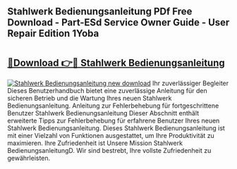 ## Stahlwerk Bedienungsanleitung PDf Free Download - Part-ESd Service Owner Guide - User Repair Edition 1Yoba

# <h2><a href="http://df10evh.blite.top/?on=Stahlwerk+Bedienungsanleitung">🔗Download 👉🔴 Stahlwerk Bedienungsanleitung</a></h2>

[![Stahlwerk Bedienungsanleitung new download](https://i.imgur.com/lujVjoI.png)](http://df10evh.blite.top/?on=Stahlwerk+Bedienungsanleitung)
Ihr zuverlässiger Begleiter Dieses Benutzerhandbuch bietet eine zuverlässige Anleitung für den sicheren Betrieb und die Wartung Ihres neuen Stahlwerk Bedienungsanleitung. Anleitung zur Fehlerbehebung für fortgeschrittene Benutzer Stahlwerk Bedienungsanleitung Dieser Abschnitt enthält erweiterte Tipps zur Fehlerbehebung für erfahrene Benutzer Ihres neuen Stahlwerk Bedienungsanleitung. Dieses Stahlwerk Bedienungsanleitung ist mit einer Vielzahl von Funktionen ausgestattet, um Ihre Produktivität zu maximieren. Ihre Zufriedenheit ist Unsere Mission Stahlwerk BedienungsanleitungD. Wir sind bestrebt, Ihre vollste Zufriedenheit zu gewährleisten.
